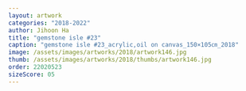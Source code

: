 ```yaml
---
layout: artwork
categories: "2018-2022"
author: Jihoon Ha
title: "gemstone isle #23"
caption: "gemstone isle #23_acrylic,oil on canvas_150×105㎝_2018"
image: /assets/images/artworks/2018/artwork146.jpg
thumb: /assets/images/artworks/2018/thumbs/artwork146.jpg
order: 22020523
sizeScore: 05
---
```

